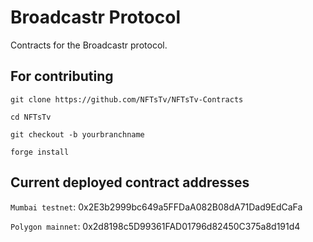 # Broadcastr Protocol

Contracts for the Broadcastr protocol.

## For contributing
`git clone https://github.com/NFTsTv/NFTsTv-Contracts`

`cd NFTsTv`

`git checkout -b yourbranchname`

`forge install`

## Current deployed contract addresses

`Mumbai testnet`: 0x2E3b2999bc649a5FFDaA082B08dA71Dad9EdCaFa

`Polygon mainnet`: 0x2d8198c5D99361FAD01796d82450C375a8d191d4
